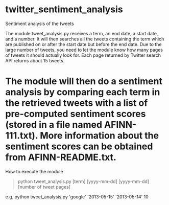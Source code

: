 twitter_sentiment_analysis
==========================
Sentiment analysis of the tweets 

The module tweet_analysis.py receives a term, an end date, a start date, and a number. It will then searches all the tweets containing the term which are published on or after the start date but before the end date. Due to the large number of tweets, you need to let the module know how many pages of tweets it should actually look for. Each page returned by Twitter search API returns about 15 tweets. 

The module will then do a sentiment analysis by comparing each term in the retrieved tweets with a list of pre-computed sentiment scores (stored in a file named AFINN-111.txt). More information about the sentiment scores can be obtained from AFINN-README.txt.  
==========================
How to execute the module
> python tweet_analysis.py [term] [yyyy-mm-dd] [yyyy-mm-dd] [number of tweet pages]

e.g. python tweet_analysis.py 'google' '2013-05-15' '2013-05-14' 10